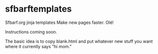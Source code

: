 # sfbarftemplates
Sfbarf.org jinja templates  Make new pages faster.  Olé!

Instructions coming soon.

The basic idea is to copy blank.html and put whatever new stuff you want where it currently says "hi mom."
